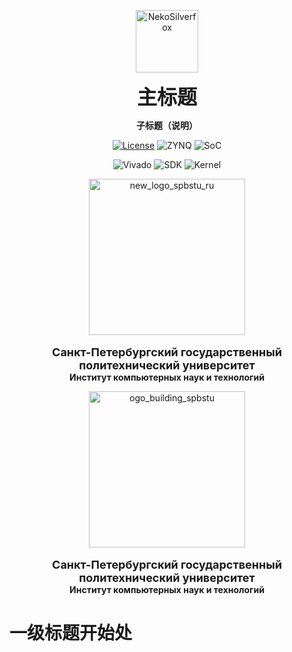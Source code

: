 <p align="center">
 <img width="100px" src="https://raw.githubusercontent.com/NekoSilverFox/NekoSilverfox/403ab045b7d9adeaaf8186c451af7243f5d8f46d/icons/silverfox.svg" align="center" alt="NekoSilverfox" />
 <p align="center"><b><font size=6>主标题</font></b></p>
 <p align="center"><b>子标题（说明）</b></p>
</p>


<div align=center>


[![License](https://img.shields.io/badge/license-Apache%202.0-brightgreen)](LICENSE)
![ZYNQ](https://img.shields.io/badge/ZYNQ-ZYNQ--7-orange)
![SoC](https://img.shields.io/badge/SoC-XC7Z020clg400--2-orange)

![Vivado](https://img.shields.io/badge/Vivado-v2016.3%20v2018.3-blue)
![SDK](https://img.shields.io/badge/SDK-v2016.3%20v2018.3-blue.svg)
![Kernel](https://img.shields.io/badge/Kernel-Linux%20v4.14-yellow)


<div align=left>
<!-- 顶部至此截止 -->



<!-- SPbSTU  -->
 <p align="center">
  <img width="250px" src="https://raw.githubusercontent.com/NekoSilverFox/NekoSilverfox/403ab045b7d9adeaaf8186c451af7243f5d8f46d/icons/new_logo_spbstu_ru.svg" align="center" alt="new_logo_spbstu_ru" />
  </br>
  </br>
  <b><font size=4>Санкт-Петербургский государственный политехнический университет</font></b></br>
  <b>Институт компьютерных наук и технологий</b>
 </p>
 <p align="center"></p>

</p>

<div align=left>
<!-- SPbSTU 最后一行 -->



<!-- SPbSTU  -->

 <p align="center">
  <img width="250px" src="https://github.com/NekoSilverFox/NekoSilverfox/blob/master/icons/logo_building_spbstu.png?raw=true" align="center" alt="ogo_building_spbstu" />
  </br>
  </br>
  <b><font size=4>Санкт-Петербургский государственный политехнический университет</font></b></br>
  <b>Институт компьютерных наук и технологий</b>
 </p>
 <p align="center"></p>

</p>

<div align=left>
<!-- SPbSTU 最后一行 -->


# 一级标题开始处

